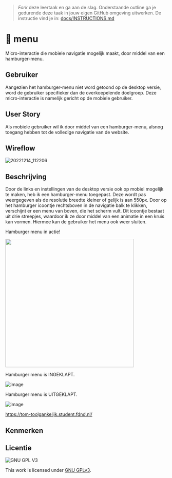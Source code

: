 > _Fork_ deze leertaak en ga aan de slag. 
Onderstaande outline ga je gedurende deze taak in jouw eigen GitHub omgeving uitwerken. 
De instructie vind je in: [docs/INSTRUCTIONS.md](docs/INSTRUCTIONS.md)

# 🍔 menu

Micro-interactie die mobiele navigatie mogelijk maakt, door middel van een hamburger-menu.

## Gebruiker

Aangezien het hamburger-menu niet word getoond op de desktop versie, word de gebruiker specifieker dan de overkoepelende doelgroep.
Deze micro-interactie is namelijk gericht op de mobiele gebruiker.

## User Story

Als mobiele gebruiker wil ik door middel van een hamburger-menu, alsnog toegang hebben tot de volledige navigatie van de website.

## Wireflow

![20221214_112206](https://user-images.githubusercontent.com/112861614/207584480-b240a354-7bef-414b-9e39-14bffe3b63bd.jpg)

## Beschrijving
Door de links en instellingen van de desktop versie ook op mobiel mogelijk te maken, heb ik een hamburger-menu toegepast.
Deze wordt pas weergegeven als de resolutie breedte kleiner of gelijk is aan 550px.
Door op het hamburger icoontje rechtsboven in de navigatie balk te klikken, verschijnt er een menu van boven, die het scherm vult.
Dit icoontje bestaat uit drie streepjes, waardoor ik ze door middel van een animatie in een kruis kan vormen. Hiermee kan de gebruiker het menu ook weer sluiten.

Hamburger menu in actie!

<img src="https://user-images.githubusercontent.com/112861614/212547721-f65b7d63-a5f3-4bad-9d21-285417c0a9a9.gif" width="400px">

Hamburger menu is INGEKLAPT.

![image](https://user-images.githubusercontent.com/112861614/212546900-bbeca4d0-0b90-4f25-a6eb-a19ad9c5d899.png)

Hamburger menu is UITGEKLAPT.

![image](https://user-images.githubusercontent.com/112861614/212546963-89f8f34b-6794-4290-9e6a-34b861c90a72.png)

https://tom-toolgankelijk.student.fdnd.nl/

## Kenmerken
<!-- Bij Kenmerken staat welke technieken zijn gebruikt en hoe. Wat is de HTML structuur? Wat zijn de belangrijkste dingen in CSS? Wat is er met JS gedaan en hoe? -->



## Licentie

![GNU GPL V3](https://www.gnu.org/graphics/gplv3-127x51.png)

This work is licensed under [GNU GPLv3](./LICENSE).
